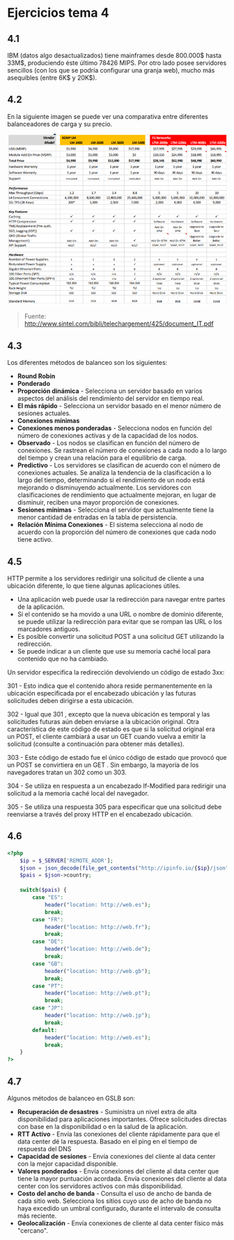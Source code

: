 # Ejercicios tema 4

## 4.1

IBM (datos algo desactualizados) tiene mainframes desde 800.000\$ hasta 33M\$, produciendo éste último 78426 MIPS. Por otro lado posee servidores sencillos (con los que se podría configurar una granja web), mucho más asequibles (entre 6K$ y 20K\$).



## 4.2

En la siguiente imagen se puede ver una comparativa entre diferentes balanceadores de carga y su precio.

![](https://github.com/harvestcore/SWAP/blob/master/ejercicios/tema4/images/loadbalancersprice.PNG)

> Fuente: http://www.sintel.com/bibli/telechargement/425/document_IT.pdf



## 4.3

Los diferentes métodos de balanceo son los siguientes:

- **Round Robin**
- **Ponderado**
- **Proporción dinámica** - Selecciona un servidor basado en varios aspectos del análisis del rendimiento del servidor en tiempo real.
- **El más rápido** - Selecciona un servidor basado en el menor número de sesiones actuales.
- **Conexiones mínimas**
- **Conexiones menos ponderadas** - Selecciona nodos en función del número de conexiones activas y de la capacidad de los nodos.
- **Observado** - Los nodos se clasifican en función del número de conexiones.  Se rastrean el número de conexiones a cada nodo a lo largo del tiempo y crean una relación para el equilibrio de carga.
- **Predictivo** - Los servidores se clasifican de acuerdo con el número de conexiones actuales. Se analiza la tendencia de la clasificación a lo largo del tiempo, determinando si el rendimiento de un nodo está mejorando o disminuyendo actualmente. Los servidores con clasificaciones de rendimiento que actualmente mejoran, en lugar de disminuir, reciben una mayor proporción de conexiones.
- **Sesiones mínimas** - Selecciona el servidor que actualmente tiene la menor cantidad de entradas en la tabla de persistencia.
- **Relación Mínima Conexiones** - El sistema selecciona al nodo de acuerdo con la proporción del número de conexiones que cada nodo tiene activo. 



## 4.5

HTTP permite a los servidores redirigir una solicitud de cliente a una ubicación diferente, lo que tiene algunas aplicaciones útiles.

- Una aplicación web puede usar la redirección para navegar entre partes de la aplicación.
- Si el contenido se ha movido a una URL o nombre de dominio diferente, se puede utilizar la redirección para evitar que se rompan las URL o los marcadores antiguos.
- Es posible convertir una solicitud POST a una solicitud GET utilizando la redirección.
- Se puede indicar a un cliente que use su memoria caché local para contenido que no ha cambiado.

Un servidor especifica la redirección devolviendo un código de estado 3xx:

301 - Esto indica que el contenido ahora reside permanentemente en la ubicación especificada por el encabezado ubicación y las futuras solicitudes deben dirigirse a esta ubicación. 

302 -  Igual que 301 , excepto que la nueva ubicación es temporal y las solicitudes futuras aún deben enviarse a la ubicación original. Otra característica de este código de estado es que si la solicitud original era un POST, el cliente cambiará a usar un GET cuando vuelva a emitir la solicitud (consulte a continuación para obtener más detalles). 

303 - Este código de estado fue el único código de estado que provocó que un POST se convirtiera en un GET . Sin embargo, la mayoría de los navegadores tratan un 302 como un 303. 

304 -  Se utiliza en respuesta a un encabezado If-Modified para redirigir una solicitud a la memoria caché local del navegador. 

305 -  Se utiliza una respuesta 305 para especificar que una solicitud debe reenviarse a través del proxy HTTP en el encabezado ubicación.



## 4.6

```php
<?php
	$ip = $_SERVER['REMOTE_ADDR'];
	$json = json_decode(file_get_contents("http://ipinfo.io/{$ip}/json"));
	$pais = $json->country;
	
	switch($pais) {
		case "ES":
			header("location: http://web.es");
			break;
		case "FR":
			header("location: http://web.fr");
			break;
		case "DE":
			header("location: http://web.de");
			break;
		case "GB":
			header("location: http://web.gb");
			break;
		case "PT":
			header("location: http://web.pt");
			break;
		case "JP":
			header("location: http://web.jp");
			break;
		default:
			header("location: http://web.es");
			break;
	}
?>
```



## 4.7

Algunos métodos de balanceo en GSLB son:

- **Recuperación de desastres** - Suministra un nivel extra de alta disponibilidad para aplicaciones importantes. Ofrece solicitudes directas con base en la disponibilidad o en la salud de la aplicación.
- **RTT Activo** - Envía las conexiones del cliente rápidamente para que el data center dé  la respuesta. Basado en el ping en el tiempo de respuesta del DNS
- **Capacidad de sesiones** - Envía conexiones del cliente al data center con la mejor capacidad disponible.
- **Valores ponderados** - Envía conexiones del cliente al data center que tiene la mayor puntuación acordada. Envía conexiones del cliente al data center con los servidores activos con más disponibilidad.
- **Costo del ancho de banda** - Consulta el uso de ancho de banda de cada sitio web. Selecciona los sitios cuyo uso de acho de banda no haya excedido un umbral configurado, durante el intervalo de consulta más reciente.
- **Geolocalización** - Envía conexiones de cliente al data center físico más "cercano".
